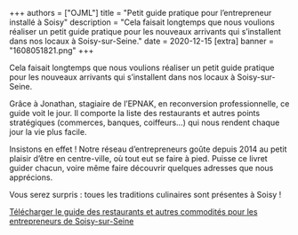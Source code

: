+++
authors = ["OJML"]
title = "Petit guide pratique pour l’entrepreneur installé à Soisy"
description = "Cela faisait longtemps que nous voulions réaliser un petit guide pratique pour les nouveaux arrivants qui s’installent dans nos locaux à Soisy-sur-Seine."
date = 2020-12-15
[extra]
banner = "1608051821.png"
+++

Cela faisait longtemps que nous voulions réaliser un petit guide pratique pour les nouveaux arrivants qui s’installent dans nos locaux à Soisy-sur-Seine.

Grâce à Jonathan, stagiaire de l’EPNAK, en reconversion professionnelle, ce guide voit le jour. Il comporte la liste des restaurants et autres points stratégiques (commerces, banques, coiffeurs…) qui nous rendent chaque jour la vie plus facile.

Insistons en effet ! Notre réseau d’entrepreneurs goûte depuis 2014 au petit plaisir d’être en centre-ville, où tout eut se faire à pied. Puisse ce livret guider chacun, voire même faire découvrir quelques adresses que nous apprécions.

Vous serez surpris : toues les traditions culinaires sont présentes à Soisy !

[Télécharger le guide des restaurants et autres commodités pour les entrepreneurs de Soisy-sur-Seine](SalutAToiEntrepreneurSoisy.pdf)
